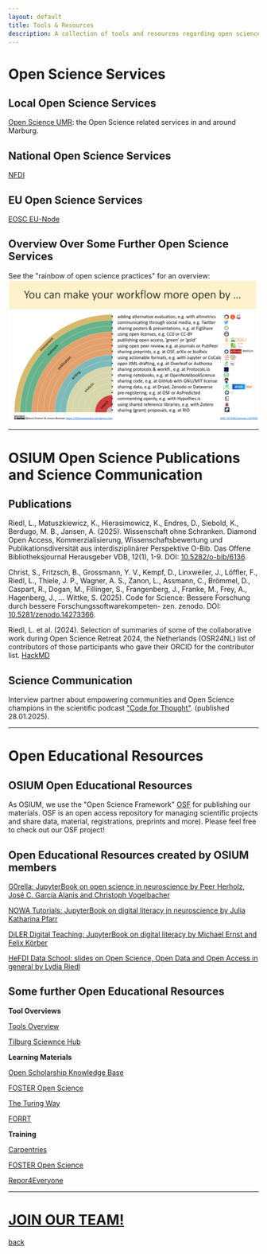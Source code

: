 ```yaml
---
layout: default
title: Tools & Resources
description: A collection of tools and resources regarding open science and open science best practices.
---
```



# Open Science Services

## Local Open Science Services

<a href="https://www.uni-marburg.de/de/open-science/">Open Science UMR</a>: the Open Science related services in and around Marburg.

## National Open Science Services

<a href="https://www.nfdi.de/service/?lang=en">NFDI</a>

## EU Open Science Services

<a href="https://open-science-cloud.ec.europa.eu/">EOSC EU-Node</a>

## Overview Over Some Further Open Science Services

See the "rainbow of open science practices" for an overview:
![Rainbow](./assets/images/rainbow-of-open-science.png) 

---

# OSIUM Open Science Publications and Science Communication

## Publications

Riedl, L., Matuszkiewicz, K., Hierasimowicz, K., Endres, D., Siebold, K., Berdugo, M. B., Jansen, A. (2025). Wissenschaft ohne Schranken.
Diamond Open Access, Kommerzialisierung, Wissenschaftsbewertung und Publikationsdiversität aus interdisziplinärer Perspektive
O-Bib. Das Offene Bibliotheksjournal Herausgeber VDB, 12(1), 1-9. DOI: <a href="https://doi.org/10.5282/o-bib/6136">10.5282/o-bib/6136</a>.

Christ, S., Fritzsch, B., Grossmann, Y. V., Kempf, D., Linxweiler, J., Löffler, F., Riedl, L., Thiele, J. P., Wagner, A. S., Zanon, L., Assmann, C., Brömmel, D., Caspart, R., Dogan, M., Fillinger, S., Frangenberg, J., Franke, M., Frey, A., Hagenberg, J., … Wittke, S. (2025). Code for Science: Bessere Forschung durch bessere Forschungssoftwarekompeten-
zen. zenodo. DOI: <a href="https://doi.org/10.5281/zenodo.142733">10.5281/zenodo.14273366</a>.

Riedl, L. et al. (2024). Selection of summaries of some of the collaborative work during Open Science Retreat 2024, the Netherlands
(OSR24NL) list of contributors of those participants who gave their ORCID for the contributor list. <a href="https://hackmd.io/u6l-FfIXSdaCKYEWHywIQw">HackMD</a>

## Science Communication

Interview partner about empowering communities and Open Science champions in the scientific podcast <a href="https://wissenschaftspodcasts.de/podcasts/code-for-thought/de-software-kompetenzen-in-der-wissenschaft-die-tagung-in-hannover-dezember-2024_9431645/">"Code for Thought"</a>. (published 28.01.2025).


---

# Open Educational Resources


## OSIUM Open Educational Resources

As OSIUM, we use the "Open Science Framework" <a href="https://osf.io/">OSF</a> for publishing our materials. OSF is an open access repository for managing scientific projects and share data, material, registrations, preprints and more). Please feel free to check out our OSF project!


## Open Educational Resources created by OSIUM members

<a href="https://g0rella.github.io/gorella_mwn/index.html">G0rella: JupyterBook on open science in neuroscience by Peer Herholz, José C. García Alanis and Christoph Vogelbacher</a>

<a href="https://julia-pfarr.gitlab.io/nowaschool/intro.html">NOWA Tutorials: JupyterBook on digital literacy in neuroscience by Julia Katharina Pfarr</a>

<a href="https://diler-digitell.github.io/DiLER_digital_literacy_course/index.html">DiLER Digital Teaching: JupyterBook on digital literacy by Michael Ernst and Felix Körber</a>

<a href="https://zenodo.org/communities/hefdi/?page=1&size=20">HeFDI Data School: slides on Open Science, Open Data and Open Access in general by Lydia Riedl</a>


## Some further Open Educational Resources

__Tool Overviews__

<a href="https://101innovations.wordpress.com/">Tools Overview</a>

<a href="https://tilburgsciencehub.com/">Tilburg Sciewnce Hub</a>

__Learning Materials__

<a href="https://www.cos.io/communities/open-scholarship-knowledge-base">Open Scholarship Knowledge Base</a>

<a href="https://www.fosteropenscience.eu/">FOSTER Open Science</a>

<a href="https://the-turing-way.netlify.app//">The Turing Way</a>

<a href="[https://www.fosteropenscience.eu/](https://forrt.org/nexus/)">FORRT</a>

__Training__

<a href="https://carpentries.org/workshops-curricula/">Carpentries</a>

<a href="https://www.fosteropenscience.eu/">FOSTER Open Science</a>

<a href="https://repro4everyone.org/">Repor4Everyone</a>


---

# [JOIN OUR TEAM!](./join.md)




[back](./)
